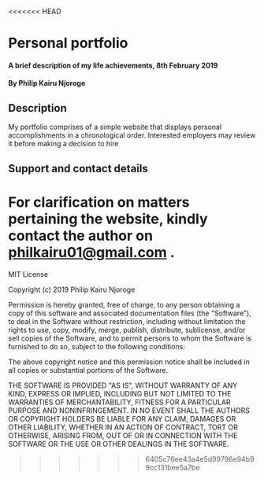 <<<<<<< HEAD
# Personal portfolio
#### A brief description of my life achievements, 8th February 2019
#### By Philip Kairu Njoroge
## Description
My portfolio comprises of a simple website that displays personal accomplishments in a chronological order. Interested employers may review it before making a decision to hire

## Support and contact details
For clarification on matters pertaining the website, kindly contact the author on philkairu01@gmail.com .
=======
MIT License

Copyright (c) 2019 Philip Kairu Njoroge

Permission is hereby granted, free of charge, to any person obtaining a copy
of this software and associated documentation files (the "Software"), to deal
in the Software without restriction, including without limitation the rights
to use, copy, modify, merge, publish, distribute, sublicense, and/or sell
copies of the Software, and to permit persons to whom the Software is
furnished to do so, subject to the following conditions:

The above copyright notice and this permission notice shall be included in all
copies or substantial portions of the Software.

THE SOFTWARE IS PROVIDED "AS IS", WITHOUT WARRANTY OF ANY KIND, EXPRESS OR
IMPLIED, INCLUDING BUT NOT LIMITED TO THE WARRANTIES OF MERCHANTABILITY,
FITNESS FOR A PARTICULAR PURPOSE AND NONINFRINGEMENT. IN NO EVENT SHALL THE
AUTHORS OR COPYRIGHT HOLDERS BE LIABLE FOR ANY CLAIM, DAMAGES OR OTHER
LIABILITY, WHETHER IN AN ACTION OF CONTRACT, TORT OR OTHERWISE, ARISING FROM,
OUT OF OR IN CONNECTION WITH THE SOFTWARE OR THE USE OR OTHER DEALINGS IN THE
SOFTWARE.
>>>>>>> 6405c76ee43a4e5d99796e94b99cc131bee5a7be
